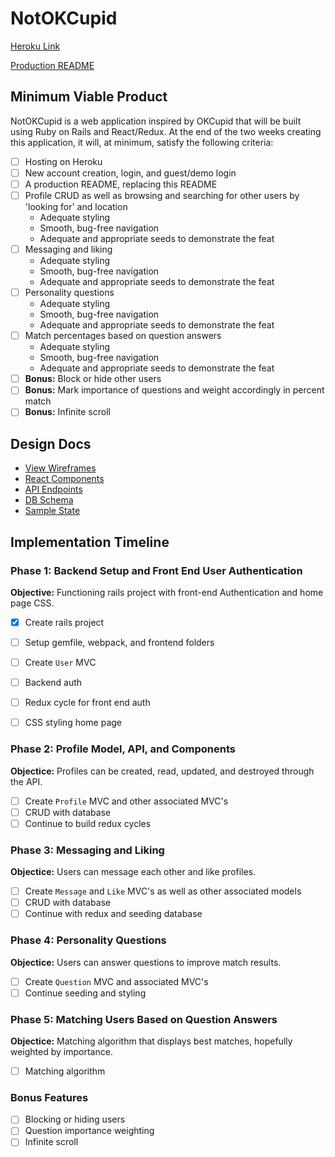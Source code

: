 # NotOKCupid

[Heroku Link](www.heroku.com)

[Production README](https://github.com/wesRobAndSin/NotOKCupid)

## Minimum Viable Product

NotOKCupid is a web application inspired by OKCupid that will be built using Ruby on Rails and React/Redux.  At the end of the two weeks creating this application, it will, at minimum, satisfy the following criteria:

* [ ] Hosting on Heroku
* [ ] New account creation, login, and guest/demo login
* [ ] A production README, replacing this README
* [ ] Profile CRUD as well as browsing and searching for other users by 'looking for' and location
  * Adequate styling
  * Smooth, bug-free navigation
  * Adequate and appropriate seeds to demonstrate the feat
* [ ] Messaging and liking
  * Adequate styling
  * Smooth, bug-free navigation
  * Adequate and appropriate seeds to demonstrate the feat
* [ ] Personality questions
  * Adequate styling
  * Smooth, bug-free navigation
  * Adequate and appropriate seeds to demonstrate the feat
* [ ] Match percentages based on question answers
  * Adequate styling
  * Smooth, bug-free navigation
  * Adequate and appropriate seeds to demonstrate the feat
* [ ] **Bonus:** Block or hide other users
* [ ] **Bonus:** Mark importance of questions and weight accordingly in percent match
* [ ] **Bonus:** Infinite scroll

## Design Docs

- [View Wireframes](/wireframes)
- [React Components](components.md)
- [API Endpoints](api-endpoints.md)
- [DB Schema](schema.md)
- [Sample State](sample-state.md)

## Implementation Timeline

### Phase 1: Backend Setup and Front End User Authentication
**Objective:** Functioning rails project with front-end Authentication and home page CSS.

* [x] Create rails project
* [ ] Setup gemfile, webpack, and frontend folders
* [ ] Create `User` MVC
* [ ] Backend auth
* [ ] Redux cycle for front end auth
* [ ] CSS styling home page


### Phase 2: Profile Model, API, and Components
**Objectice:** Profiles can be created, read, updated, and destroyed through the API.

* [ ] Create `Profile` MVC and other associated MVC's
* [ ] CRUD with database
* [ ] Continue to build redux cycles

### Phase 3: Messaging and Liking
**Objectice:** Users can message each other and like profiles.

* [ ] Create `Message` and `Like` MVC's as well as other associated models
* [ ] CRUD with database
* [ ] Continue with redux and seeding database

### Phase 4: Personality Questions
**Objectice:** Users can answer questions to improve match results.

* [ ] Create `Question` MVC and associated MVC's
* [ ] Continue seeding and styling

### Phase 5: Matching Users Based on Question Answers
**Objectice:** Matching algorithm that displays best matches, hopefully weighted by importance.

* [ ] Matching algorithm

### Bonus Features
* [ ] Blocking or hiding users
* [ ] Question importance weighting
* [ ] Infinite scroll
